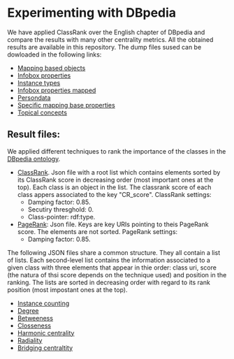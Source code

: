 # Experimenting with DBpedia
We have applied ClassRank over the English chapter of DBpedia and compare the results with many other centrality metrics. All the obtained results are available in this repository. The dump files sused can be dowloaded in the following links:

* [Mapping based objects](http://downloads.dbpedia.org/2016-10/core-i18n/en/mappingbased_objects_en.ttl.bz2)
* [Infobox properties](http://downloads.dbpedia.org/2016-10/core-i18n/en/infobox_properties_en.ttl.bz2)
* [Instance types](http://downloads.dbpedia.org/2016-10/core-i18n/en/instance_types_en.ttl.bz2)
* [Infobox properties mapped](http://downloads.dbpedia.org/2016-10/core-i18n/en/infobox_properties_mapped_en.ttl.bz2)
* [Persondata](http://downloads.dbpedia.org/2016-10/core-i18n/en/persondata_en.ttl.bz2)
* [Specific mapping base properties](http://downloads.dbpedia.org/2016-10/core-i18n/en/specific_mappingbased_properties_en.ttl.bz2)
* [Topical concepts](http://downloads.dbpedia.org/2016-10/core-i18n/en/topical_concepts_en.ttl.bz2)

## Result files:

We applied different techniques to rank the importance of the classes in the [DBpedia ontology](). 

* [ClassRank](). Json file with a root list which contains elements sorted by its ClassRank score in decreasing order (most important ones at the top). Each class is an object in the list. The classrank score of each class appers associated to the key "CR_score". ClassRank settings: 
  * Damping factor: 0.85.
  * Secutiry thresghold: 0.
  * Class-pointer: rdf:type.
* [PageRank](): Json file. Keys are key URIs pointing to theis PageRank score. The elements are not sorted. PageRank settings:
  * Damping factor: 0.85.

The following JSON files share a common structure. They all contain a list of lists. Each second-level list contains the information associated to a given class with three elements that appear in thie order: class uri, score (the natura of thsi score depends on the technique used) and position in the ranking. The lists are sorted in decreasing order with regard to its rank position (most impostant ones at the top).

* [Instance counting]()
* [Degree]()
* [Betweeness]()
* [Closseness]()
* [Harmonic centrality]()
* [Radiality]()
* [Bridging centraltity]()



